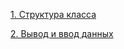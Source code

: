 [1. Структура класса](https://github.com/VaheBard/secondHomeWork/blob/main/structureOfProgramm.md)

[2. Вывод и ввод данных](https://github.com/VaheBard/secondHomeWork/blob/main/consloeRevew.md)

